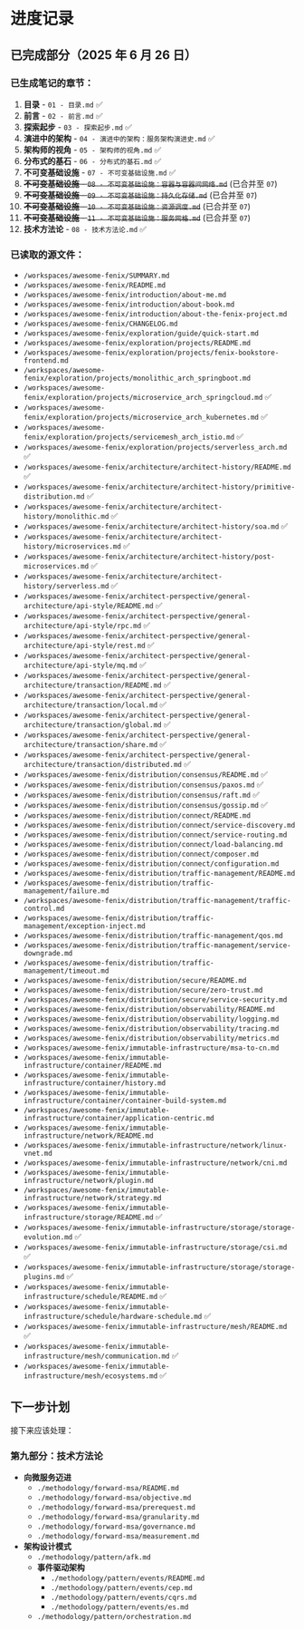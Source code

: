 # 进度记录

## 已完成部分（2025 年 6 月 26 日）

### 已生成笔记的章节：

1.  **目录** - `01 - 目录.md` ✅
2.  **前言** - `02 - 前言.md` ✅
3.  **探索起步** - `03 - 探索起步.md` ✅
4.  **演进中的架构** - `04 - 演进中的架构：服务架构演进史.md` ✅
5.  **架构师的视角** - `05 - 架构师的视角.md` ✅
6.  **分布式的基石** - `06 - 分布式的基石.md` ✅
7.  **不可变基础设施** - `07 - 不可变基础设施.md` ✅
8.  ~~**不可变基础设施** - `08 - 不可变基础设施：容器与容器间网络.md`~~ (已合并至 `07`)
9.  ~~**不可变基础设施** - `09 - 不可变基础设施：持久化存储.md`~~ (已合并至 `07`)
10. ~~**不可变基础设施** - `10 - 不可变基础设施：资源调度.md`~~ (已合并至 `07`)
11. ~~**不可变基础设施** - `11 - 不可变基础设施：服务网格.md`~~ (已合并至 `07`)
12. **技术方法论** - `08 - 技术方法论.md` ✅

### 已读取的源文件：

- `/workspaces/awesome-fenix/SUMMARY.md`
- `/workspaces/awesome-fenix/README.md`
- `/workspaces/awesome-fenix/introduction/about-me.md`
- `/workspaces/awesome-fenix/introduction/about-book.md`
- `/workspaces/awesome-fenix/introduction/about-the-fenix-project.md`
- `/workspaces/awesome-fenix/CHANGELOG.md`
- `/workspaces/awesome-fenix/exploration/guide/quick-start.md`
- `/workspaces/awesome-fenix/exploration/projects/README.md`
- `/workspaces/awesome-fenix/exploration/projects/fenix-bookstore-frontend.md`
- `/workspaces/awesome-fenix/exploration/projects/monolithic_arch_springboot.md`
- `/workspaces/awesome-fenix/exploration/projects/microservice_arch_springcloud.md` ✅
- `/workspaces/awesome-fenix/exploration/projects/microservice_arch_kubernetes.md` ✅
- `/workspaces/awesome-fenix/exploration/projects/servicemesh_arch_istio.md` ✅
- `/workspaces/awesome-fenix/exploration/projects/serverless_arch.md` ✅
- `/workspaces/awesome-fenix/architecture/architect-history/README.md` ✅
- `/workspaces/awesome-fenix/architecture/architect-history/primitive-distribution.md` ✅
- `/workspaces/awesome-fenix/architecture/architect-history/monolithic.md` ✅
- `/workspaces/awesome-fenix/architecture/architect-history/soa.md` ✅
- `/workspaces/awesome-fenix/architecture/architect-history/microservices.md` ✅
- `/workspaces/awesome-fenix/architecture/architect-history/post-microservices.md` ✅
- `/workspaces/awesome-fenix/architecture/architect-history/serverless.md` ✅
- `/workspaces/awesome-fenix/architect-perspective/general-architecture/api-style/README.md` ✅
- `/workspaces/awesome-fenix/architect-perspective/general-architecture/api-style/rpc.md` ✅
- `/workspaces/awesome-fenix/architect-perspective/general-architecture/api-style/rest.md` ✅
- `/workspaces/awesome-fenix/architect-perspective/general-architecture/api-style/mq.md` ✅
- `/workspaces/awesome-fenix/architect-perspective/general-architecture/transaction/README.md` ✅
- `/workspaces/awesome-fenix/architect-perspective/general-architecture/transaction/local.md` ✅
- `/workspaces/awesome-fenix/architect-perspective/general-architecture/transaction/global.md` ✅
- `/workspaces/awesome-fenix/architect-perspective/general-architecture/transaction/share.md` ✅
- `/workspaces/awesome-fenix/architect-perspective/general-architecture/transaction/distributed.md` ✅
- `/workspaces/awesome-fenix/distribution/consensus/README.md` ✅
- `/workspaces/awesome-fenix/distribution/consensus/paxos.md` ✅
- `/workspaces/awesome-fenix/distribution/consensus/raft.md` ✅
- `/workspaces/awesome-fenix/distribution/consensus/gossip.md` ✅
- `/workspaces/awesome-fenix/distribution/connect/README.md`
- `/workspaces/awesome-fenix/distribution/connect/service-discovery.md`
- `/workspaces/awesome-fenix/distribution/connect/service-routing.md`
- `/workspaces/awesome-fenix/distribution/connect/load-balancing.md`
- `/workspaces/awesome-fenix/distribution/connect/composer.md`
- `/workspaces/awesome-fenix/distribution/connect/configuration.md`
- `/workspaces/awesome-fenix/distribution/traffic-management/README.md`
- `/workspaces/awesome-fenix/distribution/traffic-management/failure.md`
- `/workspaces/awesome-fenix/distribution/traffic-management/traffic-control.md`
- `/workspaces/awesome-fenix/distribution/traffic-management/exception-inject.md`
- `/workspaces/awesome-fenix/distribution/traffic-management/qos.md`
- `/workspaces/awesome-fenix/distribution/traffic-management/service-downgrade.md`
- `/workspaces/awesome-fenix/distribution/traffic-management/timeout.md`
- `/workspaces/awesome-fenix/distribution/secure/README.md`
- `/workspaces/awesome-fenix/distribution/secure/zero-trust.md`
- `/workspaces/awesome-fenix/distribution/secure/service-security.md`
- `/workspaces/awesome-fenix/distribution/observability/README.md`
- `/workspaces/awesome-fenix/distribution/observability/logging.md`
- `/workspaces/awesome-fenix/distribution/observability/tracing.md`
- `/workspaces/awesome-fenix/distribution/observability/metrics.md`
- `/workspaces/awesome-fenix/immutable-infrastructure/msa-to-cn.md`
- `/workspaces/awesome-fenix/immutable-infrastructure/container/README.md`
- `/workspaces/awesome-fenix/immutable-infrastructure/container/history.md`
- `/workspaces/awesome-fenix/immutable-infrastructure/container/container-build-system.md`
- `/workspaces/awesome-fenix/immutable-infrastructure/container/application-centric.md`
- `/workspaces/awesome-fenix/immutable-infrastructure/network/README.md`
- `/workspaces/awesome-fenix/immutable-infrastructure/network/linux-vnet.md`
- `/workspaces/awesome-fenix/immutable-infrastructure/network/cni.md`
- `/workspaces/awesome-fenix/immutable-infrastructure/network/plugin.md`
- `/workspaces/awesome-fenix/immutable-infrastructure/network/strategy.md`
- `/workspaces/awesome-fenix/immutable-infrastructure/storage/README.md` ✅
- `/workspaces/awesome-fenix/immutable-infrastructure/storage/storage-evolution.md` ✅
- `/workspaces/awesome-fenix/immutable-infrastructure/storage/csi.md` ✅
- `/workspaces/awesome-fenix/immutable-infrastructure/storage/storage-plugins.md` ✅
- `/workspaces/awesome-fenix/immutable-infrastructure/schedule/README.md` ✅
- `/workspaces/awesome-fenix/immutable-infrastructure/schedule/hardware-schedule.md` ✅
- `/workspaces/awesome-fenix/immutable-infrastructure/mesh/README.md` ✅
- `/workspaces/awesome-fenix/immutable-infrastructure/mesh/communication.md` ✅
- `/workspaces/awesome-fenix/immutable-infrastructure/mesh/ecosystems.md` ✅

## 下一步计划

接下来应该处理：

### 第九部分：技术方法论

- **向微服务迈进**
  - `./methodology/forward-msa/README.md`
  - `./methodology/forward-msa/objective.md`
  - `./methodology/forward-msa/prerequest.md`
  - `./methodology/forward-msa/granularity.md`
  - `./methodology/forward-msa/governance.md`
  - `./methodology/forward-msa/measurement.md`
- **架构设计模式**
  - `./methodology/pattern/afk.md`
  - **事件驱动架构**
    - `./methodology/pattern/events/README.md`
    - `./methodology/pattern/events/cep.md`
    - `./methodology/pattern/events/cqrs.md`
    - `./methodology/pattern/events/es.md`
  - `./methodology/pattern/orchestration.md`
